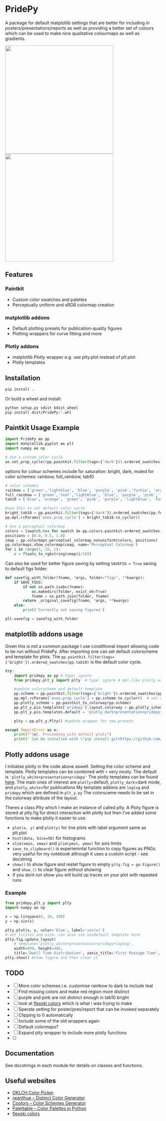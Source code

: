 # PridePy

A package for default matplotlib settings that are better for including in posters/presentations/reports as well as providing a better set of colours which can be used to make nice qualitative colourmaps as well as gradients.
  
  <img src="https://github.com/user-attachments/assets/5b459000-0cc4-44ab-b634-b683cdd4bf7f" height="350" />
  <img src="https://github.com/user-attachments/assets/23035b7b-6f01-41da-9a44-3d7c8fa495f4" height="350" />

## Features
### Paintkit
- Custom color swatches and palettes
- Perceptually uniform and sRGB colormap creation
### matplotlib addons
- Default plotting presets for publication-quality figures
- Plotting wrappers for curve fitting and more
### Plotly addons
- matplotlib Plotly wrapper e.g. use plty.plot instead of plt.plot
- Plotly templates

## Installation
```bash
pip install .
```
Or build a wheel and install:
```bash
python setup.py sdist bdist_wheel
pip install dist/PridePy-*.whl
```

## Paintkit Usage Example
```python
import PridePy as pp
import matplotlib.pyplot as plt
import numpy as np

# Use a custom color cycle
ax.set_prop_cycle((pp.paintkit.filter(tags={'dark'})).ordered_swatches(pp.full_rainbow).to_cycler())
```
options for colour schemes include
for saturation: bright, dark, muted
for color schemes: rainbow, full_rainbow, tab10
```python 
# color schemes
rainbow = ['green','lightblue', 'blue', 'purple', 'pink','fuchia', 'orange']
full_rainbow = ['green','teal','lightblue', 'blue', 'purple', 'pink','fuchia', 'red', 'orange', 'yellow']
tab10 = ['blue', 'orange', 'green', 'pink', 'purple', 'lightblue', 'fuchia','yellow', 'teal', 'red']

#use this to set default color cycle
bright_tab10 = pp.paintkit.filter(tags={'dark'}).ordered_swatches(pp.full_rainbow) #change these to get scheme of choice
pp.mpl.rcParams['axes.prop_cycle'] = bright_tab10.to_cycler() 
```

```python
# Use a perceptual colormap
colors = [swatch.hex for swatch in pp.colors.paintkit.ordered_swatches(['blue','pink','orange']).colors]
positions = [0.0, 0.5, 1.0]
cmap = pp.colormaps.perceptual_colormap_nonuniform(colors, positions)
pp.colormaps.show_colormap(cmap, name='Perceptual Colormap')
for i in range(1, 20, 1):
    c = floats_to_rgbstring(cmap(i/10))
```
Can also be used for better figure saving by setting `SAVEFIG = True` saving to default figs folder:
```python
def savefig_with_folder(fname, *args, folder="figs", **kwargs):
    if SAVE_FIGS:
        if not os.path.isabs(fname):
            os.makedirs(folder, exist_ok=True)
            fname = os.path.join(folder, fname)
        return _original_savefig(fname, *args, **kwargs)
    else:
        print('Currently not saving figures')

plt.savefig = savefig_with_folder
```

## matplotlib addons usage
Given this is not a common package I use condittional import allowing code to be run without PridePy.
After importing one can set default colorscheme and template for plots.
The `pp.paintkit.filter(tags={'bright'}).ordered_swatches(pp.tab10)` is the default color cycle.

```python
try:
    import pridepy as pp # type: ignore
    from pridepy.plt_y import plty  # type: ignore # mpl-like plotly wrapper

    #update colorscheme and default template
    pp.scheme = pp.paintkit.filter(tags={'bright'}).ordered_swatches(pp.tab10)
    pp.mpl.rcParams['axes.prop_cycle'] = pp.scheme.to_cycler()  # set default color cycle
    pp.plotly_scheme = pp.paintkit_to_colorway(pp.scheme)
    pp.plt_y.pio.templates['pridepy'].layout.colorway = pp.plotly_scheme 
    pp.plt_y.pio.templates.default = 'plotly_dark+presentation+pridepy+loglog'

    plty = pp.plt_y.Plty() #update wrapper for new presets

except ImportError as e:
    print(f"{e}. Proceeding with default plots")
    print(" Can be installed with \"pip install git+https://github.com/barton-muller/PridePy.git\"")
```

## Plotly addons usage
I initialise plotly in the code above aswell. Setting the color scheme and template.
Plotly templates can be combined with `+` very nicely. The default is `'plotly_white+presentation+pridepy'`
The plotly templates can be found [here](https://plotly.com/python/templates/).
The main ones of interest are `plotly`=default, `plotly_dark`=dark mode, and `plotly_white`=for publications
My template addons are `loglog` and `pridepy` which are defined in `plt_y.py`
The colorsceme needs to be set in the colorway attribute of the layout.

Theres a class Plty which I make an instance of called plty. A Ploty figure is stored at plty.fig for direct interaction with plotly but then I've added some functions to make plotly it easier to use.
- `plot(x, y)` and `plot(y)` for line plots with label argument same as plt.plot
- `hist(data, bins=50)` for histograms
- `xlim(xmin, xmax)` and `ylim(ymin, ymax)` for axis limits  
- `save_to_clipboard()` is experiemntal function to copy figures as PNGs. very useful for my notebook although it uses a custom script - see docstring
- `show()` to show figure and restet figure to empty `plty.fig = go.Figure()` and `show_()` to clear figure without showing
- if you dont run show you will build up traces on your plot with repeated runs

### Example
```python
from pridepy.plt_y import plty
import numpy as np

x = np.linspace(0, 10, 100)
y = np.sin(x)

plty.plot(x, y, color='blue', label='sin(x)')
# set titiles and size. can also use nondefault template here
plty.fig.update_layout(
    # template='plotly_white+presentation+pridepy+loglog',
    width=800, height=400,
    title='Dwell Time Distribution', xaxis_title='First Passage Time', yaxis_title='Probability Density')
plty.show() #show figure and then clear it
```


## TODO

- [ ] More color schemes i.e. customise rainbow to dark to include teal
- [ ] Find missing colors and make red region more distinct
- [ ] purple and pink are not distinct enough in tab10 bright
- [ ] look at [flexoki colors](https://stephango.com/flexoki) which is what i was trying to make
- [ ] Sperate setting for poster/pres/report that can be invoked separately
- [ ] Clipping to 0 automatically
- [ ] Include some of the old wrappers again
- [ ] Default colormaps?
- [ ] Expand plty wrapper to include more plotly functions
- [ ]
  


## Documentation
See docstrings in each module for details on classes and functions.

## Useful websites

- [OKLCH Color Picker](https://oklch.com/)
- [iwanthue – Distinct Color Generator](https://medialab.github.io/iwanthue/)
- [Coolors – Color Schemes Generator](https://coolors.co/)
- [Palettable – Color Palettes in Python](https://jiffyclub.github.io/palettable/)
- [flexoki colors](https://stephango.com/flexoki)
